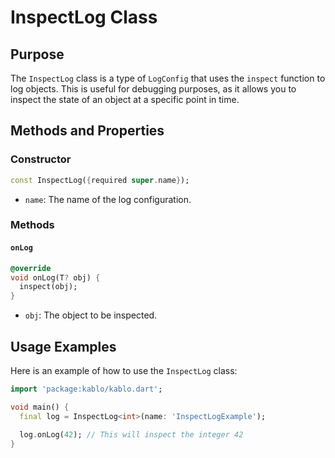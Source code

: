# InspectLog Class

## Purpose

The `InspectLog` class is a type of `LogConfig` that uses the `inspect` function to log objects. This is useful for debugging purposes, as it allows you to inspect the state of an object at a specific point in time.

## Methods and Properties

### Constructor

```dart
const InspectLog({required super.name});
```

- `name`: The name of the log configuration.

### Methods

#### `onLog`

```dart
@override
void onLog(T? obj) {
  inspect(obj);
}
```

- `obj`: The object to be inspected.

## Usage Examples

Here is an example of how to use the `InspectLog` class:

```dart
import 'package:kablo/kablo.dart';

void main() {
  final log = InspectLog<int>(name: 'InspectLogExample');

  log.onLog(42); // This will inspect the integer 42
}
```
